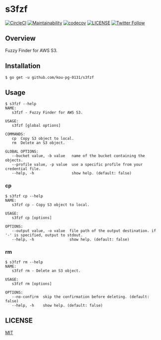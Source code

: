 # s3fzf

[![CircleCI](https://circleci.com/gh/kou-pg-0131/s3fzf.svg?style=shield)](https://circleci.com/gh/kou-pg-0131/s3fzf)
[![Maintainability](https://api.codeclimate.com/v1/badges/1aa323ec22cbd6cae3d4/maintainability)](https://codeclimate.com/github/kou-pg-0131/s3fzf/maintainability)
[![codecov](https://codecov.io/gh/kou-pg-0131/s3fzf/branch/main/graph/badge.svg?token=2W5UVLK4B2)](https://codecov.io/gh/kou-pg-0131/s3fzf)
[![LICENSE](https://img.shields.io/github/license/kou-pg-0131/s3fzf?style=plastic)](./LICENSE)
[![Twitter Follow](https://img.shields.io/twitter/follow/kou_pg_0131?style=social)](https://twitter.com/kou_pg_0131)

## Overview

Fuzzy Finder for AWS S3.

## Installation

```
$ go get -u github.com/kou-pg-0131/s3fzf
```

## Usage

```
$ s3fzf --help
NAME:
   s3fzf - Fuzzy Finder for AWS S3.

USAGE:
   s3fzf [global options]

COMMANDS:
   cp  Copy S3 object to local.
   rm  Delete an S3 object.

GLOBAL OPTIONS:
   --bucket value, -b value   name of the bucket containing the objects.
   --profile value, -p value  use a specific profile from your credential file.
   --help, -h                 show help. (default: false)
```

### cp

```
$ s3fzf cp --help
NAME:
   s3fzf cp - Copy S3 object to local.

USAGE:
   s3fzf cp [options]

OPTIONS:
   --output value, -o value  file path of the output destination. if '-' is specified, output to stdout.
   --help, -h                show help. (default: false)
```

### rm

```
$ s3fzf rm --help
NAME:
   s3fzf rm - Delete an S3 object.

USAGE:
   s3fzf rm [options]

OPTIONS:
   --no-confirm  skip the confirmation before deleting. (default: false)
   --help, -h    show help. (default: false)
```

## LICENSE

[MIT](./LICENSE)
